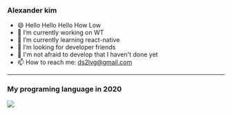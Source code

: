 ### Alexander kim
- 😄 Hello Hello Hello How Low 
- 🔭 I’m currently working on WT
- 🌱 I’m currently learning react-native
- 👯 I’m looking for developer friends
- 🤔 I'm not afraid to develop that I haven't done yet
- 📫 How to reach me: ds2lvg@gmail.com

<hr/>

### My programing language in 2020

<img src="https://ci3.googleusercontent.com/proxy/4cI_zevqg3tBda2eh_-TiD6QlojDQEAFr_T-_rnJ1grK5NVx1CaG4AGHWfJaYSVSFjrd9kMOWkONVpHPWeOjleUgAh9sk2Ib9axVkYj0-5Y=s0-d-e1-ft#https://wakatime.com/share/all-users-stats/2020-languages.png" />
